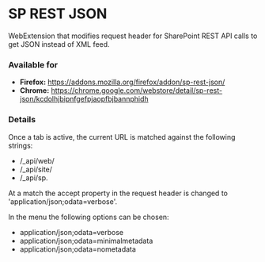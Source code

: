# SP REST JSON
WebExtension that modifies request header for SharePoint REST API calls to get JSON instead of XML feed.

### Available for
* **Firefox:** https://addons.mozilla.org/firefox/addon/sp-rest-json/
* **Chrome:** https://chrome.google.com/webstore/detail/sp-rest-json/kcdolhjbipnfgefpjaopfbjbannphidh

### Details
Once a tab is active, the current URL is matched against the following strings:
* /_api/web/
* /_api/site/
* /_api/sp.

At a match the accept property in the request header is changed to 'application/json;odata=verbose'.

In the menu the following options can be chosen:
* application/json;odata=verbose
* application/json;odata=minimalmetadata
* application/json;odata=nometadata